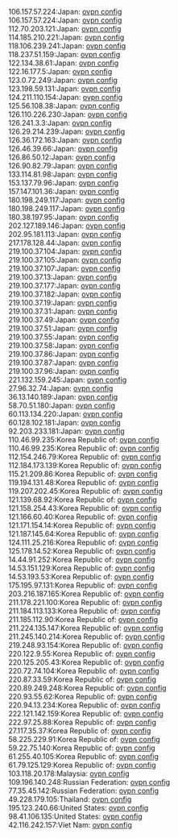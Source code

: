 106.157.57.224:Japan: [ovpn config](vpn/106_157_57_224.ovpn)  
106.157.57.224:Japan: [ovpn config](vpn/106_157_57_224.ovpn)  
112.70.203.121:Japan: [ovpn config](vpn/112_70_203_121.ovpn)  
114.185.210.221:Japan: [ovpn config](vpn/114_185_210_221.ovpn)  
118.106.239.241:Japan: [ovpn config](vpn/118_106_239_241.ovpn)  
118.237.51.159:Japan: [ovpn config](vpn/118_237_51_159.ovpn)  
122.134.38.61:Japan: [ovpn config](vpn/122_134_38_61.ovpn)  
122.16.177.5:Japan: [ovpn config](vpn/122_16_177_5.ovpn)  
123.0.72.249:Japan: [ovpn config](vpn/123_0_72_249.ovpn)  
123.198.59.131:Japan: [ovpn config](vpn/123_198_59_131.ovpn)  
124.211.110.154:Japan: [ovpn config](vpn/124_211_110_154.ovpn)  
125.56.108.38:Japan: [ovpn config](vpn/125_56_108_38.ovpn)  
126.110.226.230:Japan: [ovpn config](vpn/126_110_226_230.ovpn)  
126.241.3.3:Japan: [ovpn config](vpn/126_241_3_3.ovpn)  
126.29.214.239:Japan: [ovpn config](vpn/126_29_214_239.ovpn)  
126.36.172.163:Japan: [ovpn config](vpn/126_36_172_163.ovpn)  
126.46.39.66:Japan: [ovpn config](vpn/126_46_39_66.ovpn)  
126.86.50.12:Japan: [ovpn config](vpn/126_86_50_12.ovpn)  
126.90.82.79:Japan: [ovpn config](vpn/126_90_82_79.ovpn)  
133.114.81.98:Japan: [ovpn config](vpn/133_114_81_98.ovpn)  
153.137.79.96:Japan: [ovpn config](vpn/153_137_79_96.ovpn)  
157.147.101.36:Japan: [ovpn config](vpn/157_147_101_36.ovpn)  
180.198.249.117:Japan: [ovpn config](vpn/180_198_249_117.ovpn)  
180.198.249.117:Japan: [ovpn config](vpn/180_198_249_117.ovpn)  
180.38.197.95:Japan: [ovpn config](vpn/180_38_197_95.ovpn)  
202.127.189.146:Japan: [ovpn config](vpn/202_127_189_146.ovpn)  
202.95.181.113:Japan: [ovpn config](vpn/202_95_181_113.ovpn)  
217.178.128.44:Japan: [ovpn config](vpn/217_178_128_44.ovpn)  
219.100.37.104:Japan: [ovpn config](vpn/219_100_37_104.ovpn)  
219.100.37.105:Japan: [ovpn config](vpn/219_100_37_105.ovpn)  
219.100.37.107:Japan: [ovpn config](vpn/219_100_37_107.ovpn)  
219.100.37.13:Japan: [ovpn config](vpn/219_100_37_13.ovpn)  
219.100.37.177:Japan: [ovpn config](vpn/219_100_37_177.ovpn)  
219.100.37.182:Japan: [ovpn config](vpn/219_100_37_182.ovpn)  
219.100.37.19:Japan: [ovpn config](vpn/219_100_37_19.ovpn)  
219.100.37.31:Japan: [ovpn config](vpn/219_100_37_31.ovpn)  
219.100.37.49:Japan: [ovpn config](vpn/219_100_37_49.ovpn)  
219.100.37.51:Japan: [ovpn config](vpn/219_100_37_51.ovpn)  
219.100.37.55:Japan: [ovpn config](vpn/219_100_37_55.ovpn)  
219.100.37.58:Japan: [ovpn config](vpn/219_100_37_58.ovpn)  
219.100.37.86:Japan: [ovpn config](vpn/219_100_37_86.ovpn)  
219.100.37.87:Japan: [ovpn config](vpn/219_100_37_87.ovpn)  
219.100.37.96:Japan: [ovpn config](vpn/219_100_37_96.ovpn)  
221.132.159.245:Japan: [ovpn config](vpn/221_132_159_245.ovpn)  
27.96.32.74:Japan: [ovpn config](vpn/27_96_32_74.ovpn)  
36.13.140.189:Japan: [ovpn config](vpn/36_13_140_189.ovpn)  
58.70.51.180:Japan: [ovpn config](vpn/58_70_51_180.ovpn)  
60.113.134.220:Japan: [ovpn config](vpn/60_113_134_220.ovpn)  
60.128.102.181:Japan: [ovpn config](vpn/60_128_102_181.ovpn)  
92.203.233.181:Japan: [ovpn config](vpn/92_203_233_181.ovpn)  
110.46.99.235:Korea Republic of: [ovpn config](vpn/110_46_99_235.ovpn)  
110.46.99.235:Korea Republic of: [ovpn config](vpn/110_46_99_235.ovpn)  
112.154.246.79:Korea Republic of: [ovpn config](vpn/112_154_246_79.ovpn)  
112.184.173.139:Korea Republic of: [ovpn config](vpn/112_184_173_139.ovpn)  
115.21.209.86:Korea Republic of: [ovpn config](vpn/115_21_209_86.ovpn)  
119.194.131.48:Korea Republic of: [ovpn config](vpn/119_194_131_48.ovpn)  
119.207.202.45:Korea Republic of: [ovpn config](vpn/119_207_202_45.ovpn)  
121.139.68.92:Korea Republic of: [ovpn config](vpn/121_139_68_92.ovpn)  
121.158.254.43:Korea Republic of: [ovpn config](vpn/121_158_254_43.ovpn)  
121.166.60.40:Korea Republic of: [ovpn config](vpn/121_166_60_40.ovpn)  
121.171.154.14:Korea Republic of: [ovpn config](vpn/121_171_154_14.ovpn)  
121.187.145.64:Korea Republic of: [ovpn config](vpn/121_187_145_64.ovpn)  
124.111.25.216:Korea Republic of: [ovpn config](vpn/124_111_25_216.ovpn)  
125.178.14.52:Korea Republic of: [ovpn config](vpn/125_178_14_52.ovpn)  
14.44.91.252:Korea Republic of: [ovpn config](vpn/14_44_91_252.ovpn)  
14.53.151.129:Korea Republic of: [ovpn config](vpn/14_53_151_129.ovpn)  
14.53.193.53:Korea Republic of: [ovpn config](vpn/14_53_193_53.ovpn)  
175.195.97.131:Korea Republic of: [ovpn config](vpn/175_195_97_131.ovpn)  
203.216.187.165:Korea Republic of: [ovpn config](vpn/203_216_187_165.ovpn)  
211.178.221.100:Korea Republic of: [ovpn config](vpn/211_178_221_100.ovpn)  
211.184.113.133:Korea Republic of: [ovpn config](vpn/211_184_113_133.ovpn)  
211.185.112.90:Korea Republic of: [ovpn config](vpn/211_185_112_90.ovpn)  
211.224.135.147:Korea Republic of: [ovpn config](vpn/211_224_135_147.ovpn)  
211.245.140.214:Korea Republic of: [ovpn config](vpn/211_245_140_214.ovpn)  
219.248.93.154:Korea Republic of: [ovpn config](vpn/219_248_93_154.ovpn)  
220.122.9.55:Korea Republic of: [ovpn config](vpn/220_122_9_55.ovpn)  
220.125.205.43:Korea Republic of: [ovpn config](vpn/220_125_205_43.ovpn)  
220.72.74.104:Korea Republic of: [ovpn config](vpn/220_72_74_104.ovpn)  
220.87.33.59:Korea Republic of: [ovpn config](vpn/220_87_33_59.ovpn)  
220.89.249.248:Korea Republic of: [ovpn config](vpn/220_89_249_248.ovpn)  
220.93.55.62:Korea Republic of: [ovpn config](vpn/220_93_55_62.ovpn)  
220.94.13.234:Korea Republic of: [ovpn config](vpn/220_94_13_234.ovpn)  
222.121.142.159:Korea Republic of: [ovpn config](vpn/222_121_142_159.ovpn)  
222.97.25.88:Korea Republic of: [ovpn config](vpn/222_97_25_88.ovpn)  
27.117.35.37:Korea Republic of: [ovpn config](vpn/27_117_35_37.ovpn)  
58.225.229.91:Korea Republic of: [ovpn config](vpn/58_225_229_91.ovpn)  
59.22.75.140:Korea Republic of: [ovpn config](vpn/59_22_75_140.ovpn)  
61.255.40.105:Korea Republic of: [ovpn config](vpn/61_255_40_105.ovpn)  
61.79.125.129:Korea Republic of: [ovpn config](vpn/61_79_125_129.ovpn)  
103.118.20.178:Malaysia: [ovpn config](vpn/103_118_20_178.ovpn)  
109.196.140.248:Russian Federation: [ovpn config](vpn/109_196_140_248.ovpn)  
77.35.45.142:Russian Federation: [ovpn config](vpn/77_35_45_142.ovpn)  
49.228.179.105:Thailand: [ovpn config](vpn/49_228_179_105.ovpn)  
195.123.240.66:United States: [ovpn config](vpn/195_123_240_66.ovpn)  
98.41.106.135:United States: [ovpn config](vpn/98_41_106_135.ovpn)  
42.116.242.157:Viet Nam: [ovpn config](vpn/42_116_242_157.ovpn)  

